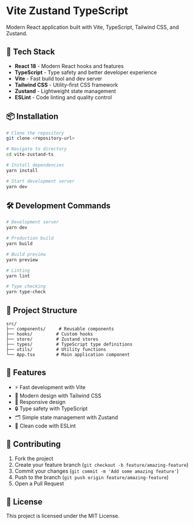 # Vite Zustand TypeScript

Modern React application built with Vite, TypeScript, Tailwind CSS, and Zustand.

## 🚀 Tech Stack

- **React 18** - Modern React hooks and features
- **TypeScript** - Type safety and better developer experience
- **Vite** - Fast build tool and dev server
- **Tailwind CSS** - Utility-first CSS framework
- **Zustand** - Lightweight state management
- **ESLint** - Code linting and quality control

## 📦 Installation

```bash
# Clone the repository
git clone <repository-url>

# Navigate to directory
cd vite-zustand-ts

# Install dependencies
yarn install

# Start development server
yarn dev
```

## 🛠️ Development Commands

```bash
# Development server
yarn dev

# Production build
yarn build

# Build preview
yarn preview

# Linting
yarn lint

# Type checking
yarn type-check
```

## 📁 Project Structure

```
src/
├── components/     # Reusable components
├── hooks/         # Custom hooks
├── store/         # Zustand stores
├── types/         # TypeScript type definitions
├── utils/         # Utility functions
└── App.tsx        # Main application component
```

## 🎯 Features

- ⚡ Fast development with Vite
- 🎨 Modern design with Tailwind CSS
- 📱 Responsive design
- 🔒 Type safety with TypeScript
- 🗂️ Simple state management with Zustand
- 🧹 Clean code with ESLint

## 🤝 Contributing

1. Fork the project
2. Create your feature branch (`git checkout -b feature/amazing-feature`)
3. Commit your changes (`git commit -m 'Add some amazing feature'`)
4. Push to the branch (`git push origin feature/amazing-feature`)
5. Open a Pull Request

## 📝 License

This project is licensed under the MIT License.
